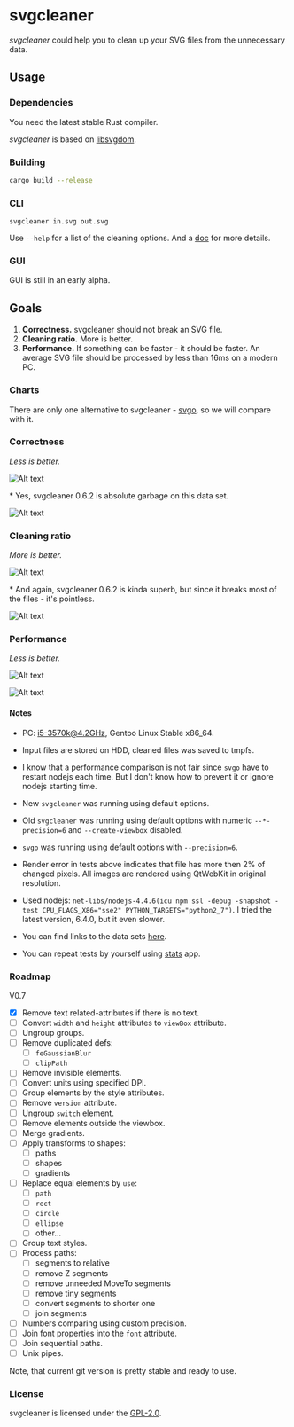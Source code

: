 # svgcleaner

*svgcleaner* could help you to clean up your SVG files from the unnecessary data.

## Usage

### Dependencies

You need the latest stable Rust compiler.

*svgcleaner* is based on [libsvgdom](https://github.com/RazrFalcon/libsvgdom).

### Building

```bash
cargo build --release
```

### CLI

```
svgcleaner in.svg out.svg
```

Use `--help` for a list of the cleaning options. And a [doc](docs/svgcleaner.rst) for more details.

### GUI

GUI is still in an early alpha.

## Goals

1. **Correctness.** svgcleaner should not break an SVG file.
1. **Cleaning ratio.** More is better.
1. **Performance.** If something can be faster - it should be faster.
   An average SVG file should be processed by less than 16ms on a modern PC.

### Charts

There are only one alternative to svgcleaner - [svgo](https://github.com/svg/svgo),
so we will compare with it.

### Correctness

*Less is better.*

![Alt text](https://cdn.rawgit.com/RazrFalcon/svgcleaner/master/data/correctness_chart_W3C_SVG_11_TestSuite.svg)

\* Yes, svgcleaner 0.6.2 is absolute garbage on this data set.

![Alt text](https://cdn.rawgit.com/RazrFalcon/svgcleaner/master/data/correctness_chart_oxygen.svg)

### Cleaning ratio

*More is better.*

![Alt text](https://cdn.rawgit.com/RazrFalcon/svgcleaner/master/data/ratio_chart_W3C_SVG_11_TestSuite.svg)

\* And again, svgcleaner 0.6.2 is kinda superb, but since it breaks most
of the files - it's pointless.

![Alt text](https://cdn.rawgit.com/RazrFalcon/svgcleaner/master/data/ratio_chart_oxygen.svg)

### Performance

*Less is better.*

![Alt text](https://cdn.rawgit.com/RazrFalcon/svgcleaner/master/data/performance_chart_W3C_SVG_11_TestSuite.svg)

![Alt text](https://cdn.rawgit.com/RazrFalcon/svgcleaner/master/data/performance_chart_oxygen.svg)

#### Notes

 - PC: i5-3570k@4.2GHz, Gentoo Linux Stable x86_64.

 - Input files are stored on HDD, cleaned files was saved to tmpfs.

 - I know that a performance comparison is not fair since `svgo` have to restart nodejs
each time. But I don't know how to prevent it or ignore nodejs starting time.

 - New `svgcleaner` was running using default options.

 - Old `svgcleaner` was running using default options with numeric `--*-precision=6`
   and `--create-viewbox` disabled.

 - `svgo` was running using default options with `--precision=6`.

 - Render error in tests above indicates that file has more then 2% of changed pixels.
   All images are rendered using QtWebKit in original resolution.

 - Used nodejs: `net-libs/nodejs-4.4.6(icu npm ssl -debug -snapshot -test
CPU_FLAGS_X86="sse2" PYTHON_TARGETS="python2_7")`.
   I tried the latest version, 6.4.0, but it even slower.

 - You can find links to the data sets [here](tools/files-testing/README.md).

 - You can repeat tests by yourself using [stats](tools/stats) app.

### Roadmap
V0.7
 - [x] Remove text related-attributes if there is no text.
 - [ ] Convert `width` and `height` attributes to `viewBox` attribute.
 - [ ] Ungroup groups.
 - [ ] Remove duplicated defs:
   - [ ] `feGaussianBlur`
   - [ ] `clipPath`
 - [ ] Remove invisible elements.
 - [ ] Convert units using specified DPI.
 - [ ] Group elements by the style attributes.
 - [ ] Remove `version` attribute.
 - [ ] Ungroup `switch` element.
 - [ ] Remove elements outside the viewbox.
 - [ ] Merge gradients.
 - [ ] Apply transforms to shapes:
   - [ ] paths
   - [ ] shapes
   - [ ] gradients
 - [ ] Replace equal elements by `use`:
   - [ ] `path`
   - [ ] `rect`
   - [ ] `circle`
   - [ ] `ellipse`
   - [ ] other...
 - [ ] Group text styles.
 - [ ] Process paths:
    - [ ] segments to relative
    - [ ] remove Z segments
    - [ ] remove unneeded MoveTo segments
    - [ ] remove tiny segments
    - [ ] convert segments to shorter one
    - [ ] join segments
 - [ ] Numbers comparing using custom precision.
 - [ ] Join font properties into the `font` attribute.
 - [ ] Join sequential paths.
 - [ ] Unix pipes.

Note, that current git version is pretty stable and ready to use.

### License

svgcleaner is licensed under the [GPL-2.0](https://www.gnu.org/licenses/old-licenses/gpl-2.0.en.html).
